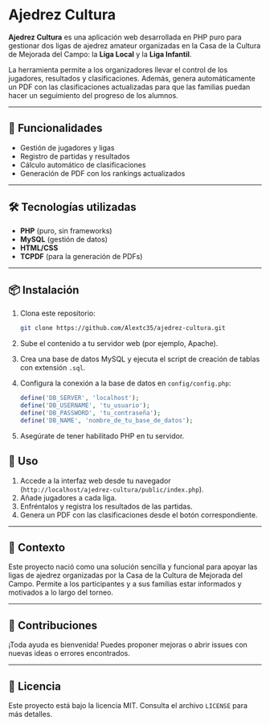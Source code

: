 # Ajedrez Cultura

**Ajedrez Cultura** es una aplicación web desarrollada en PHP puro para gestionar dos ligas de ajedrez amateur organizadas en la Casa de la Cultura de Mejorada del Campo: la **Liga Local** y la **Liga Infantil**.

La herramienta permite a los organizadores llevar el control de los jugadores, resultados y clasificaciones. Además, genera automáticamente un PDF con las clasificaciones actualizadas para que las familias puedan hacer un seguimiento del progreso de los alumnos.

---

## 🚀 Funcionalidades

- Gestión de jugadores y ligas
- Registro de partidas y resultados
- Cálculo automático de clasificaciones
- Generación de PDF con los rankings actualizados

---

## 🛠️ Tecnologías utilizadas

- **PHP** (puro, sin frameworks)
- **MySQL** (gestión de datos)
- **HTML/CSS**
- **TCPDF** (para la generación de PDFs)

---

## 📦 Instalación

1. Clona este repositorio:

   ```bash
   git clone https://github.com/Alextc35/ajedrez-cultura.git
   ```
2. Sube el contenido a tu servidor web (por ejemplo, Apache).
3. Crea una base de datos MySQL y ejecuta el script de creación de tablas con extensión `.sql`.
4. Configura la conexión a la base de datos en `config/config.php`:

    ```php
    define('DB_SERVER', 'localhost');
    define('DB_USERNAME', 'tu_usuario');
    define('DB_PASSWORD', 'tu_contraseña');
    define('DB_NAME', 'nombre_de_tu_base_de_datos');
    ```
6. Asegúrate de tener habilitado PHP en tu servidor.

## 📄 Uso

1. Accede a la interfaz web desde tu navegador (`http://localhost/ajedrez-cultura/public/index.php`).
2. Añade jugadores a cada liga.
3. Enfréntalos y registra los resultados de las partidas.
4. Genera un PDF con las clasificaciones desde el botón correspondiente.

---

## 📍 Contexto

Este proyecto nació como una solución sencilla y funcional para apoyar las ligas de ajedrez organizadas por la Casa de la Cultura de Mejorada del Campo. Permite a los participantes y a sus familias estar informados y motivados a lo largo del torneo.

---

## 🤝 Contribuciones

¡Toda ayuda es bienvenida! Puedes proponer mejoras o abrir issues con nuevas ideas o errores encontrados.

---

## 📜 Licencia

Este proyecto está bajo la licencia MIT. Consulta el archivo `LICENSE` para más detalles.
